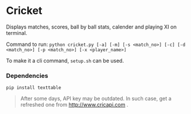 # Cricket
Displays matches, scores, ball by ball stats, calender and playing XI on terminal.

Command to run:
```python cricket.py [-a] [-m] [-s <match_no>] [-c] [-d <match_no>] [-p <match_no>] [-x <player_name>]```

To make it a cli command, `setup.sh` can be used.

### Dependencies
`pip install texttable`

> After some days, API key may be outdated. In such case, get a refreshed one from http://www.cricapi.com .
